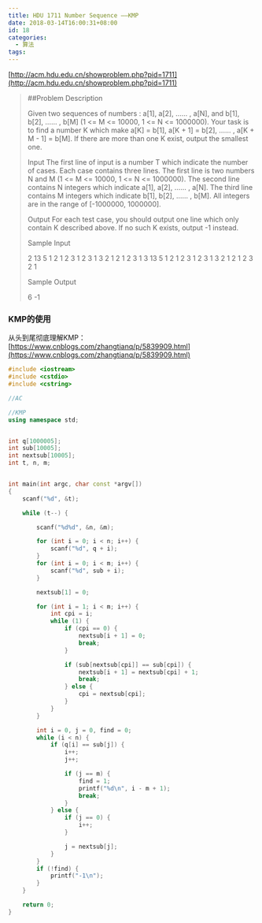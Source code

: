 ```yaml
---
title: HDU 1711 Number Sequence ——KMP
date: 2018-03-14T16:00:31+08:00
id: 18
categories:
  - 算法
tags:
---
```


[http://acm.hdu.edu.cn/showproblem.php?pid=1711](http://acm.hdu.edu.cn/showproblem.php?pid=1711)

> ##Problem Description
>
> Given two sequences of numbers : a[1], a[2], ...... , a[N], and b[1], b[2], ...... , b[M] (1 <= M <= 10000, 1 <= N <= 1000000). Your task is to find a number K which make a[K] = b[1], a[K + 1] = b[2], ...... , a[K + M - 1] = b[M]. If there are more than one K exist, output the smallest one.
>  
> 
> Input
> The first line of input is a number T which indicate the number of cases. Each case contains three lines. The first line is two numbers N and M (1 <= M <= 10000, 1 <= N <= 1000000). The second line contains N integers which indicate a[1], a[2], ...... , a[N]. The third line contains M integers which indicate b[1], b[2], ...... , b[M]. All integers are in the range of [-1000000, 1000000].
>  
> 
> Output
> For each test case, you should output one line which only contain K described above. If no such K exists, output -1 instead.
>  
> 
> Sample Input
> 
> 2
> 13 5
> 1 2 1 2 3 1 2 3 1 3 2 1 2
> 1 2 3 1 3
> 13 5
> 1 2 1 2 3 1 2 3 1 3 2 1 2
> 1 2 3 2 1
> 
>  
> 
> Sample Output
> 
> 6
> -1

### KMP的使用

从头到尾彻底理解KMP：
[https://www.cnblogs.com/zhangtianq/p/5839909.html](https://www.cnblogs.com/zhangtianq/p/5839909.html)

```cpp
#include <iostream>
#include <cstdio>
#include <cstring>

//AC

//KMP
using namespace std;


int q[1000005];
int sub[10005];
int nextsub[10005];
int t, n, m;


int main(int argc, char const *argv[])
{
	scanf("%d", &t);

	while (t--) {

		scanf("%d%d", &n, &m);

		for (int i = 0; i < n; i++) {
			scanf("%d", q + i);
		}
		for (int i = 0; i < m; i++) {
			scanf("%d", sub + i);
		}

		nextsub[1] = 0;

		for (int i = 1; i < m; i++) {
			int cpi = i;
			while (1) {
				if (cpi == 0) {
					nextsub[i + 1] = 0;
					break;
				}

				if (sub[nextsub[cpi]] == sub[cpi]) {
					nextsub[i + 1] = nextsub[cpi] + 1;
					break;
				} else {
					cpi = nextsub[cpi];
				}
			}
		}

		int i = 0, j = 0, find = 0;
		while (i < n) {
			if (q[i] == sub[j]) {
				i++;
				j++;

				if (j == m) {
					find = 1;
					printf("%d\n", i - m + 1);
					break;
				}
			} else {
				if (j == 0) {
					i++;
				}

				j = nextsub[j];
			}
		}
		if (!find) {
			printf("-1\n");
		}
	}

	return 0;
}

```
